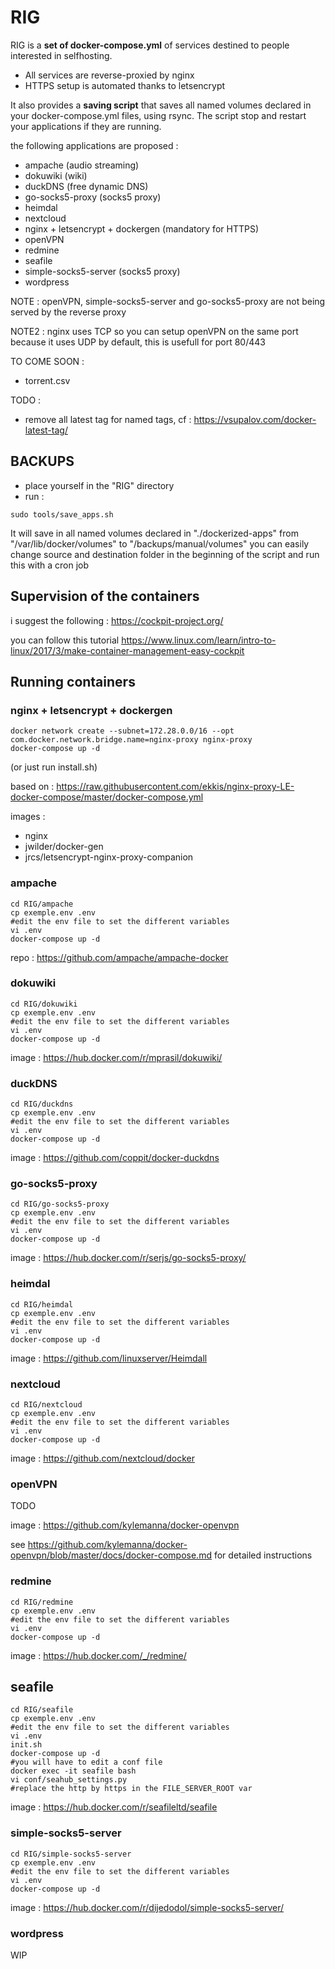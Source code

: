 # RIG

RIG is a **set of docker-compose.yml** of services destined to people interested in selfhosting.
- All services are reverse-proxied by nginx
- HTTPS setup is automated thanks to letsencrypt

It also provides a **saving script** that saves all named volumes declared in your docker-compose.yml files, using rsync. The script stop and restart your applications if they are running.


the following applications are proposed :

- ampache (audio streaming)
- dokuwiki (wiki)
- duckDNS (free dynamic DNS)
- go-socks5-proxy (socks5 proxy)
- heimdal 
- nextcloud
- nginx + letsencrypt + dockergen (mandatory for HTTPS)
- openVPN
- redmine
- seafile
- simple-socks5-server (socks5 proxy)
- wordpress

NOTE : openVPN, simple-socks5-server and go-socks5-proxy are not being served by the reverse proxy

NOTE2 : nginx uses TCP so you can setup openVPN on the same port because it uses UDP by default, this is usefull for port 80/443


TO COME SOON : 
- torrent.csv 

TODO : 
- remove all latest tag for named tags, cf : https://vsupalov.com/docker-latest-tag/

## BACKUPS

- place yourself in the "RIG" directory
- run :

```
sudo tools/save_apps.sh
```
It will save in all named volumes declared in "./dockerized-apps" from "/var/lib/docker/volumes" to "/backups/manual/volumes"
you can easily change source and destination folder in the beginning of the script and run this with a cron job 

## Supervision of the containers

i suggest the following : 
https://cockpit-project.org/

you can follow this tutorial https://www.linux.com/learn/intro-to-linux/2017/3/make-container-management-easy-cockpit

## Running containers

### nginx + letsencrypt + dockergen

```
docker network create --subnet=172.28.0.0/16 --opt com.docker.network.bridge.name=nginx-proxy nginx-proxy                                                                                                                             docker-compose up -d 
```
(or just run install.sh)

based on : https://raw.githubusercontent.com/ekkis/nginx-proxy-LE-docker-compose/master/docker-compose.yml

images :  
  - nginx
  - jwilder/docker-gen
  - jrcs/letsencrypt-nginx-proxy-companion
  
  
### ampache

```
cd RIG/ampache 
cp exemple.env .env
#edit the env file to set the different variables
vi .env
docker-compose up -d
```

repo :  https://github.com/ampache/ampache-docker

### dokuwiki

```
cd RIG/dokuwiki 
cp exemple.env .env
#edit the env file to set the different variables
vi .env
docker-compose up -d
```


image :  https://hub.docker.com/r/mprasil/dokuwiki/

### duckDNS

```
cd RIG/duckdns 
cp exemple.env .env
#edit the env file to set the different variables
vi .env
docker-compose up -d
```

image :  https://github.com/coppit/docker-duckdns

### go-socks5-proxy

```
cd RIG/go-socks5-proxy
cp exemple.env .env
#edit the env file to set the different variables
vi .env
docker-compose up -d
```

image :  https://hub.docker.com/r/serjs/go-socks5-proxy/

### heimdal 

```
cd RIG/heimdal
cp exemple.env .env
#edit the env file to set the different variables
vi .env
docker-compose up -d
```

image :  https://github.com/linuxserver/Heimdall

### nextcloud

```
cd RIG/nextcloud
cp exemple.env .env
#edit the env file to set the different variables
vi .env
docker-compose up -d
```

image :  https://github.com/nextcloud/docker
  
  
### openVPN

TODO

image : https://github.com/kylemanna/docker-openvpn

see https://github.com/kylemanna/docker-openvpn/blob/master/docs/docker-compose.md for detailed instructions


### redmine


```
cd RIG/redmine
cp exemple.env .env
#edit the env file to set the different variables
vi .env
docker-compose up -d
```

image :  https://hub.docker.com/_/redmine/

## seafile

```
cd RIG/seafile
cp exemple.env .env
#edit the env file to set the different variables
vi .env
init.sh
docker-compose up -d
#you will have to edit a conf file
docker exec -it seafile bash
vi conf/seahub_settings.py
#replace the http by https in the FILE_SERVER_ROOT var
```

image :  https://hub.docker.com/r/seafileltd/seafile

### simple-socks5-server


```
cd RIG/simple-socks5-server
cp exemple.env .env
#edit the env file to set the different variables
vi .env
docker-compose up -d
```

image : https://hub.docker.com/r/dijedodol/simple-socks5-server/

### wordpress

WIP

